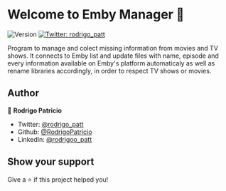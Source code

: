 # Welcome to Emby Manager 👋
![Version](https://img.shields.io/badge/version-v0.0910.2021-blue.svg?cacheSeconds=2592000)
[![Twitter: rodrigo\_patt](https://img.shields.io/twitter/follow/rodrigoo\_patt.svg?style=social)](https://twitter.com/rodrigoo\_patt)

Program to manage and colect missing information from movies and TV shows. It connects to Emby list and update files with name, episode and every information available on Emby's platform automaticaly as well as rename libraries accordingly, in order to respect TV shows or movies.

## Author

👤 **Rodrigo Patricio**

* Twitter: [@rodrigo\_patt](https://twitter.com/rodrigo\_patt)
* Github: [@RodrigoPatricio](https://github.com/RodrigoPatricio)
* LinkedIn: [@rodrigoo\_patt](https://linkedin.com/in/rodrigoo\_patt)

## Show your support

Give a ⭐️ if this project helped you!
